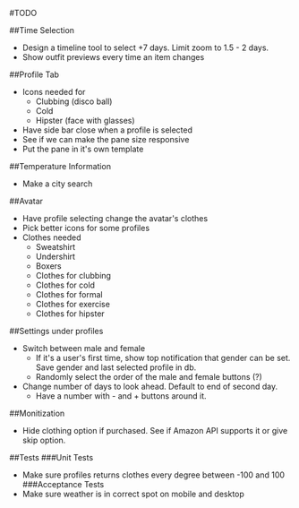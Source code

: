 #TODO

##Time Selection
* Design a timeline tool to select +7 days. Limit zoom to 1.5 - 2 days.
* Show outfit previews every time an item changes

##Profile Tab
* Icons needed for
  * Clubbing (disco ball)
  * Cold
  * Hipster (face with glasses)
* Have side bar close when a profile is selected
* See if we can make the pane size responsive
* Put the pane in it's own template

##Temperature Information
* Make a city search

##Avatar
* Have profile selecting change the avatar's clothes
* Pick better icons for some profiles
* Clothes needed
  * Sweatshirt
  * Undershirt
  * Boxers
  * Clothes for clubbing
  * Clothes for cold
  * Clothes for formal
  * Clothes for exercise
  * Clothes for hipster

##Settings under profiles
* Switch between male and female
  * If it's a user's first time, show top notification that gender can be set. Save gender and last selected profile in db.
  * Randomly select the order of the male and female buttons (?)
* Change number of days to look ahead. Default to end of second day.
  * Have a number with - and + buttons around it.

##Monitization
* Hide clothing option if purchased. See if Amazon API supports it or give skip option.

##Tests
###Unit Tests
* Make sure profiles returns clothes every degree between -100 and 100
###Acceptance Tests
* Make sure weather is in correct spot on mobile and desktop